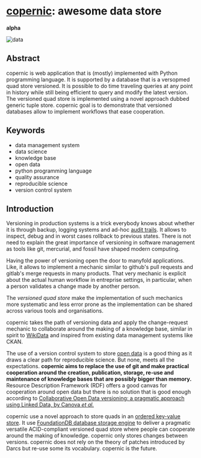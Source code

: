 # [copernic](https://github.com/amirouche/copernic): awesome data store

**alpha**

![data](https://raw.githubusercontent.com/amirouche/copernic/master/data.jpg)

## Abstract

copernic is web application that is (mostly) implemented with Python
programming language.  It is supported by a database that is a
versopmed quad store versioned.  It is possible to do time traveling
queries at any point in history while still being efficient to query
and modify the latest version.  The versioned quad store is
implemented using a novel approach dubbed generic tuple store.
copernic goal is to demonstrate that versioned databases allow to
implement workflows that ease cooperation.

## Keywords

- data management system
- data science
- knowledge base
- open data
- python programming language
- quality assurance
- reproducible science
- version control system

## Introduction

Versioning in production systems is a trick everybody knows about
whether it is through backup, logging systems and ad-hoc [audit
trails](https://code.djangoproject.com/wiki/AuditTrail).  It allows to
inspect, debug and in worst cases rollback to previous states. There
is not need to explain the great importance of versioning in software
management as tools like git, mercurial, and fossil have shaped modern
computing.

Having the power of versioning open the door to manyfold applications.
Like, it allows to implement a mechanic similar to github's pull
requests and gitlab's merge requests in many products.  That very
mechanic is explicit about the actual human workflow in entreprise
settings, in particular, when a person validates a change made by
another person.

The *versioned quad store* make the implementation of such mechanics
more systematic and less error prone as the implementation can be
shared across various tools and organisations.

copernic takes the path of versioning data and apply the
change-request mechanic to collaborate around the making of a
knowledge base, similar in spirit to
[WikiData](https://wikidata.org/) and inspired from existing data
management systems like CKAN.

The use of a version control system to store [open
data](https://en.wikipedia.org/wiki/Open_data) is a good thing as it
draws a clear path for reproducible science.  But none, meets all the
expectations. **copernic aims to replace the use of git and make
practical cooperation around the creation, publication, storage,
re-use and maintenance of knowledge bases that are possibly bigger
than memory.** Resource Description Framework (RDF) offers a good
canvas for cooperation around open data but there is no solution that
is good enough according to [Collaborative Open Data versioning: a
pragmatic approach using Linked Data, by Canova *et
al.*](https://core.ac.uk/download/pdf/76527782.pdf)

copernic use a novel approach to store quads in an [ordered key-value
store](https://en.wikipedia.org/wiki/Ordered_Key-Value_Store). It use
[FoundationDB database storage engine](https://www.foundationdb.org/)
to deliver a pragmatic versatile ACID-compliant versioned quad store
where people can cooperate around the making of knowledge.  copernic
only stores changes between versions. copernic does not rely on the
theory of patches introduced by Darcs but re-use some its vocabulary.
copernic is the future.
